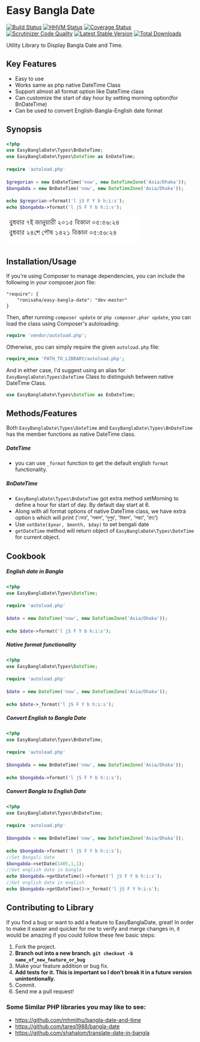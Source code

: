 Easy Bangla Date
=================
[![Build Status](https://travis-ci.org/ronisaha/easy-bangla-date.png?branch=master)](https://travis-ci.org/ronisaha/easy-bangla-date)
[![HHVM Status](http://hhvm.h4cc.de/badge/ronisaha/easy-bangla-date.svg)](http://hhvm.h4cc.de/package/ronisaha/easy-bangla-date)
[![Coverage Status](https://coveralls.io/repos/ronisaha/easy-bangla-date/badge.png)](https://coveralls.io/r/ronisaha/easy-bangla-date)
[![Scrutinizer Code Quality](https://scrutinizer-ci.com/g/ronisaha/easy-bangla-date/badges/quality-score.png?b=master)](https://scrutinizer-ci.com/g/ronisaha/easy-bangla-date/?branch=master)
[![Latest Stable Version](https://poser.pugx.org/ronisaha/easy-bangla-date/v/stable.png)](https://packagist.org/packages/ronisaha/easy-bangla-date)
[![Total Downloads](https://poser.pugx.org/ronisaha/easy-bangla-date/downloads.png)](https://packagist.org/packages/ronisaha/easy-bangla-date)

Utility Library to Display Bangla Date and Time.

Key Features
------------
* Easy to use
* Works same as php native DateTime Class
* Support almost all format option like DateTime class
* Can customize the start of day hour by setting morning option(for BnDateTime)
* Can be used to convert English-Bangla-English date format


Synopsis
-----------

```php
<?php
use EasyBanglaDate\Types\BnDateTime;
use EasyBanglaDate\Types\DateTime as EnDateTime;

require 'autoload.php'

$gregorian = new EnDateTime('now', new DateTimeZone('Asia/Dhaka'));
$bongabda = new BnDateTime('now', new DateTimeZone('Asia/Dhaka'));

echo $gregorian->format('l jS F Y b h:i:s');
echo $bongabda->format('l jS F Y b h:i:s');

```

![Output](/screenshot.jpeg?raw=true "Output")


## Installation/Usage

If you're using Composer to manage dependencies, you can include the following
in your composer.json file:

    "require": {
        "ronisaha/easy-bangla-date": "dev-master"
    }

Then, after running `composer update` or `php composer.phar update`, you can
load the class using Composer's autoloading:

```php
require 'vendor/autoload.php';
```

Otherwise, you can simply require the given `autoload.php` file:

```php
require_once 'PATH_TO_LIBRARY/autoload.php';

```

And in either case, I'd suggest using an alias for `EasyBanglaDate\Types\DateTime` Class to distinguish between native DateTime Class.

```php
use EasyBanglaDate\Types\DateTime as EnDateTime;
```

## Methods/Features

Both `EasyBanglaDate\Types\DateTime` and `EasyBanglaDate\Types\BnDateTime` has the member functions as native DateTime class.

##### DateTime
* you can use `_format` function to get the default english `format` functionality.

##### BnDateTime
* `EasyBanglaDate\Types\BnDateTime` got extra method setMorning to define a hour for start of day. By default day start at 6.
* Along with all format options of native DateTime class, we have extra option `b` which will print ('ভোর', 'সকাল', 'দুপুর', 'বিকাল', 'সন্ধ্যা', 'রাত')
* Use `setDate($year, $month, $day)` to set bengali date
* `getDateTime` method will return object of `EasyBanglaDate\Types\DateTime` for current object.


## Cookbook

##### English date in Bangla

```php
<?php
use EasyBanglaDate\Types\DateTime;

require 'autoload.php'

$date = new DateTime('now', new DateTimeZone('Asia/Dhaka'));

echo $date->format('l jS F Y b h:i:s');

```

##### Native format functionality

```php
<?php
use EasyBanglaDate\Types\DateTime;

require 'autoload.php'

$date = new DateTime('now', new DateTimeZone('Asia/Dhaka'));

echo $date->_format('l jS F Y b h:i:s');

```

##### Convert English to Bangla Date

```php
<?php
use EasyBanglaDate\Types\BnDateTime;

require 'autoload.php'

$bongabda = new BnDateTime('now', new DateTimeZone('Asia/Dhaka'));

echo $bongabda->format('l jS F Y b h:i:s');

```

##### Convert Bangla to English Date

```php
<?php
use EasyBanglaDate\Types\BnDateTime;

require 'autoload.php'

$bongabda = new BnDateTime('now', new DateTimeZone('Asia/Dhaka'));

echo $bongabda->format('l jS F Y b h:i:s');
//Set Bengali date
$bongabda->setDate(1405,1,1);
//Get english date in bangla
echo $bongabda->getDateTime()->format('l jS F Y b h:i:s');
//Get english date in english
echo $bongabda->getDateTime()->_format('l jS F Y h:i:s');

```

## Contributing to Library

If you find a bug or want to add a feature to EasyBanglaDate, great! In order to make it easier and quicker for me to verify and merge changes in, it would be amazing if you could follow these few basic steps:

1. Fork the project.
2. **Branch out into a new branch. `git checkout -b name_of_new_feature_or_bug`**
3. Make your feature addition or bug fix.
4. **Add tests for it. This is important so I don’t break it in a future version unintentionally.**
5. Commit.
6. Send me a pull request!


### Some Similar PHP libraries you may like to see:

* https://github.com/mhmithu/bangla-date-and-time
* https://github.com/tareq1988/bangla-date
* https://github.com/shahalom/translate-date-in-bangla